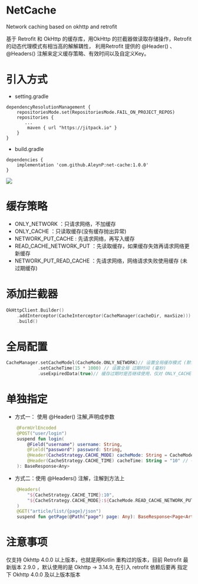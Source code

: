 # NetCache

Network caching based on okhttp and retrofit

基于 Retrofit 和 OkHttp 的缓存库，用OkHttp 的拦截器做读取存储操作，Retrofit 的动态代理模式有相当高的解解耦性， 利用Retrofit 提供的 @Header()
、@Headers() 注解来定义缓存策略、有效时间以及自定义Key。

# 引入方式

- setting.gradle

``` grovvy
dependencyResolutionManagement {
    repositoriesMode.set(RepositoriesMode.FAIL_ON_PROJECT_REPOS)
    repositories {
       ...
        maven { url "https://jitpack.io" }
    }
}
```

- build.gradle

``` grovvy
dependencies {
    implementation 'com.github.AleynP:net-cache:1.0.0'
}
```
[![](https://jitpack.io/v/AleynP/net-cache.svg)](https://jitpack.io/#AleynP/net-cache)

# 缓存策略

- ONLY_NETWORK ：只请求网络，不加缓存
- ONLY_CACHE ：只读取缓存(没有缓存抛出异常)
- NETWORK_PUT_CACHE : 先请求网络，再写入缓存
- READ_CACHE_NETWORK_PUT ：先读取缓存，如果缓存失效再请求网络更新缓存
- NETWORK_PUT_READ_CACHE ：先请求网络，网络请求失败使用缓存  (未过期缓存)

# 添加拦截器

```kotlin
OkHttpClient.Builder()
    .addInterceptor(CacheInterceptor(CacheManager(cacheDir, maxSize)))
    .build()
```

# 全局配置

``` kotlin
CacheManager.setCacheModel(CacheMode.ONLY_NETWORK)// 设置全局缓存模式 (默认 ONLY_NETWORK)
            .setCacheTime(15 * 1000) // 设置全局 过期时间 (毫秒)
            .useExpiredData(true)// 缓存过期时是否继续使用，仅对 ONLY_CACHE 生效
```

# 单独指定

- 方式一： 使用 @Header() 注解,声明成参数

``` kotlin 
    @FormUrlEncoded
    @POST("user/login")
    suspend fun login(
        @Field("username") username: String,
        @Field("password") password: String,
        @Header(CacheStrategy.CACHE_MODE) cacheMode: String = CacheMode.READ_CACHE_NETWORK_PUT, // 缓存模式
        @Header(CacheStrategy.CACHE_TIME) cacheTime: String = "10" // 有效时长（秒）
    ): BaseResponse<Any>
```

- 方式二：使用 @Headers() 注解，注解到方法上

``` kotlin 
    @Headers(
        "${CacheStrategy.CACHE_TIME}:10",
        "${CacheStrategy.CACHE_MODE}:${CacheMode.READ_CACHE_NETWORK_PUT}"
    )
    @GET("article/list/{page}/json")
    suspend fun getPage(@Path("page") page: Any): BaseResponse<Page<ArticleBean>>
```

# 注意事项

仅支持 Okhttp 4.0.0 以上版本，也就是用Kotlin 重构过的版本，目前 Retrofit 最新版本 2.9.0 ，默认使用的是 Okhttp -> 3.14.9, 在引入
retrofit 依赖后要再 指定下 Okhttp 4.0.0 及以上版本版本
